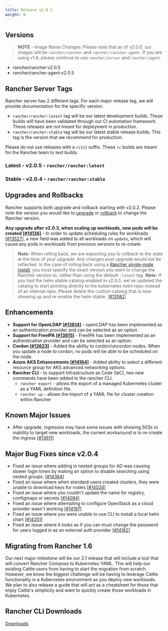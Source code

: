 ```yaml
---
title: Release v2.0.5
weight: 6
---
```


## Versions

> **NOTE** - Image Name Changes: Please note that as of v2.0.0, our images will be `rancher/rancher` and `rancher/rancher-agent`. If you are using v1.6, please continue to use `rancher/server` and `rancher/agent`. 

- rancher/rancher:v2.0.5
- rancher/rancher-agent:v2.0.5

## Rancher Server Tags

Rancher server has 2 different tags. For each major release tag, we will provide documentation for the specific version.

- `rancher/rancher:latest` tag will be our latest development builds. These builds will have been validated through our CI automation framework. These releases are not meant for deployment in production.
- `rancher/rancher:stable` tag will be our latest stable release builds. This tag is the version that we recommend for production.  

Please do not use releases with a `rc{n}` suffix. These `rc` builds are meant for the Rancher team to test builds.

### Latest - v2.0.5 - `rancher/rancher:latest`

### Stable - v2.0.4 - `rancher/rancher:stable`

## Upgrades and Rollbacks

Rancher supports both upgrade and rollback starting with v2.0.2.  Please note the version you would like to [upgrade](https://rancher.com/docs/rancher/v2.x/en/upgrades/) or [rollback](https://rancher.com/docs/rancher/v2.x/en/backups/rollbacks/) to change the Rancher version.

**Any upgrade after v2.0.3, when scaling up workloads, new pods will be created [[#14136](https://github.com/rancher/rancher/issues/14136)]** - In order to update scheduling rules for workloads [[#13527](https://github.com/rancher/rancher/issues/13527)], a new field was added to all workloads on `update`, which will cause any pods in workloads from previous versions to re-create.
> **Note:** When rolling back, we are expecting you to rollback to the state at the time of your upgrade. Any changes post upgrade would not be reflected. In the case of rolling back using a [Rancher single-node install](https://rancher.com/docs/rancher/v2.x/en/installation/single-node-install/), you must specify the exact version you want to change the Rancher version to, rather than using the default `:latest` tag.
> **Note:** If you had the helm stable catalog enabled in v2.0.0, we've updated the catalog to start pointing directly to the kubernetes helm repo instead of an internal repo. Please delete the custom catalog that is now showing up and re-enable the helm stable. [[#13582](https://github.com/rancher/rancher/issues/13582)]

## Enhancements

- **Support for OpenLDAP [[#13814](https://github.com/rancher/rancher/issues/13814)]** - openLDAP has been implemented as an authentication provider and can be selected as an option.
- **Support for FreeIPA [[#13815](https://github.com/rancher/rancher/issues/13815)]** - FreeIPA has been implemented as an authentication provider and can be selected as an option.
- **Cordon [[#13623](https://github.com/rancher/rancher/issues/13623)]** - Added the ability to cordon/uncordon nodes. When you update a node to cordon, no pods will be able to be scheduled on the node.
- **Azure AKS Enhancements  [[#14164](https://github.com/rancher/rancher/issues/14164)]** - Added ability to select a different resource group for AKS advanced networking options.
- **Rancher CLI** - to support Infrastructure as Code (IaC), two new commands have been added to the rancher CLI.
  - `rancher export` - allows the export of a managed Kubernetes cluster as a YAML definition file.
  - `rancher up` - allows the import of a YAML file for cluster creation within Rancher

## Known Major Issues

- After upgrade, ingresses may have some issues with showing 503s or inability to target new workloads, the current workaround is to re-create the ingress [[#13611](https://github.com/rancher/rancher/issues/13611)]

## Major Bug Fixes since v2.0.4

- Fixed an issue where adding in nested groups for AD was causing slower login times by making an option to disable searching using nested groups. [[#14364](https://github.com/rancher/rancher/issues/14364)]
- Fixed an issue where when standard users created clusters, they were unable to download keys for nodes [[#14024](https://github.com/rancher/rancher/issues/14024)]
- Fixed an issue where you couldn't update the name for registry, configmaps or secrets [[#14094](https://github.com/rancher/rancher/issues/14094)]
- Fixed an issue where attempting to configure OpenStack as a cloud provider wasn't working [[#14197](https://github.com/rancher/rancher/issues/14191)]
- Fixed an issue where you were unable to use CLI to install a local helm chart [[#14251](https://github.com/rancher/rancher/issues/14251)]
- Fixed an issue where it looks as if you can must change the password for users logged in as an external auth provider [[#14162](https://github.com/rancher/rancher/issues/14162)]

## Migrating from Rancher 1.6

Our next major milestone will be our 2.1 release that will include a tool that will convert Rancher Compose to Kubernetes YAML.  This will help our existing Cattle users from having to start the migration from scratch.  However, we know the biggest challenge will be having to leverage Cattle functionality in a Kubernetes environment as you deploy new workloads.  We plan to also release a guide that will act as a cheatsheet for those that enjoy Cattle's simplicity and want to quickly create those workloads in Kubernetes. 

## Rancher CLI Downloads

[Downloads](https://github.com/rancher/cli/releases/tag/v2.0.3)